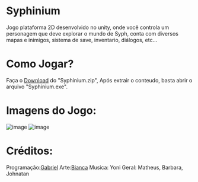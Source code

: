 # Syphinium
Jogo plataforma 2D desenvolvido no unity, onde você controla um personagem que deve explorar o mundo de Syph, conta com diversos mapas e inimigos, sistema de save, inventario, diálogos, etc...

# Como Jogar?

Faça o <a href="https://drive.google.com/file/d/1c_3Gpgcx5sXAnyy3UvJGfRn72Xao6gS_/view?usp=sharing">Download</a> do "Syphinium.zip", Após extrair o conteudo, basta abrir o arquivo "Syphinium.exe".

# Imagens do Jogo:
![image](https://github.com/gabs4841/Syphinium/assets/74026100/f101fc24-a78e-4e74-a5f6-6413f7cbe93b)
![image](https://github.com/gabs4841/Syphinium/assets/74026100/db183a28-cccb-4598-9778-21f04c6891e5)

# Créditos:
Programação:[Gabriel](https://github.com/gabs4841)
Arte:[Bianca](https://www.instagram.com/acnaib_desenha/)
Musica: Yoni
Geral: Matheus, Barbara, Johnatan
